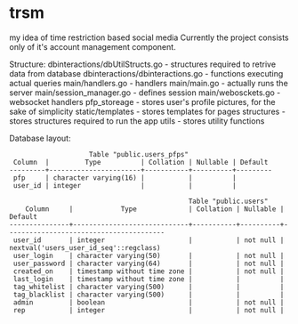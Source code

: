 # trsm
my idea of time restriction based social media
Currently the project consists only of it's account management component.

Structure:
dbinteractions/dbUtilStructs.go - structures required to retrive data from database
dbinteractions/dbinteractions.go - functions executing actual queries
main/handlers.go - handlers
main/main.go - actually runs the server
main/session_manager.go - defines session
main/webosckets.go - websocket handlers
pfp_storeage - stores user's profile pictures, for the sake of simplicity
static/templates - stores templates for pages
structures - stores structures required to run the app
utils - stores utility functions

Database layout:
```text
                    Table "public.users_pfps"
 Column  |         Type          | Collation | Nullable | Default
---------+-----------------------+-----------+----------+---------
 pfp     | character varying(16) |           |          |
 user_id | integer               |           |          |
 
                                             Table "public.users"
    Column     |            Type             | Collation | Nullable |                Default
---------------+-----------------------------+-----------+----------+----------------------------------------
 user_id       | integer                     |           | not null | nextval('users_user_id_seq'::regclass)
 user_login    | character varying(50)       |           | not null |
 user_password | character varying(64)       |           | not null |
 created_on    | timestamp without time zone |           | not null |
 last_login    | timestamp without time zone |           |          |
 tag_whitelist | character varying(500)      |           |          |
 tag_blacklist | character varying(500)      |           |          |
 admin         | boolean                     |           | not null |
 rep           | integer                     |           | not null |
 ```

